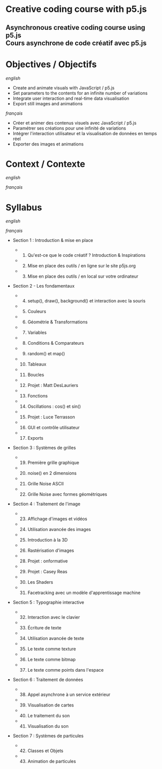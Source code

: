 # Creative coding course with p5.js
Asynchronous creative coding course using p5.js
<br>Cours asynchrone de code créatif avec p5.js
-
# Objectives / Objectifs
_english_
- Create and animate visuals with JavaScript / p5.js
- Set parameters to the contents for an infinite number of variations
- Integrate user interaction and real-time data visualisation
- Export still images and animations

_français_
- Créer et animer des contenus visuels avec JavaScript / p5.js
- Paramétrer ses créations pour une infinité de variations
- Intégrer l'interaction utilisateur et la visualisation de données en temps réel
- Exporter des images et animations

# Context / Contexte
_english_


_français_

# Syllabus
_english_


_français_
- Section 1 : Introduction & mise en place				
    - 1. Qu'est-ce que le code créatif ? Introduction & Inspirations			
    - 2. Mise en place des outils / en ligne sur le site p5js.org			
    - 3. Mise en place des outils / en local sur votre ordinateur			

- Section 2 - Les fondamentaux				
    - 4. setup(), draw(), background() et interaction avec la souris			
    - 5. Couleurs			
    - 6. Géométrie & Transformations		
    - 7. Variables			
    - 8. Conditions & Comparateurs			
    - 9. random() et map()			
    - 10. Tableaux			
    - 11. Boucles			
    - 12. Projet : Matt DesLauriers			
    - 13. Fonctions			
    - 14. Oscillations : cos() et sin()			
    - 15. Projet : Luce Terrasson			
    - 16. GUI et contrôle utilisateur			
    - 17. Exports			

- Section 3 : Systèmes de grilles				
    - 19. Première grille graphique			
    - 20. noise() en 2 dimensions			
    - 21. Grille Noise ASCII			
    - 22. Grille Noise avec formes géométriques

- Section 4 : Traitement de l'image				
    - 23. Affichage d'images et vidéos			
    - 24. Utilisation avancée des images			
    - 25. Introduction à la 3D			
    - 26. Rastérisation d'images			
    - 28. Projet : onformative			
    - 29. Projet : Casey Reas			
    - 30. Les Shaders			
    - 31. Facetracking avec un modèle d'apprentissage machine		

- Section 5 : Typographie interactive				
    - 32. Interaction avec le clavier			
    - 33. Écriture de texte			
    - 34. Utilisation avancée de texte			
    - 35. Le texte comme texture			
    - 36. Le texte comme bitmap			
    - 37. Le texte comme points dans l'espace			

- Section 6 : Traitement de données				
    - 38. Appel asynchrone à un service extérieur			
    - 39. Visualisation de cartes			
    - 40. Le traitement du son			
    - 41. Visualisation du son		
	
- Section 7 : Systèmes de particules				
    - 42. Classes et Objets			
    - 43. Animation de particules			
